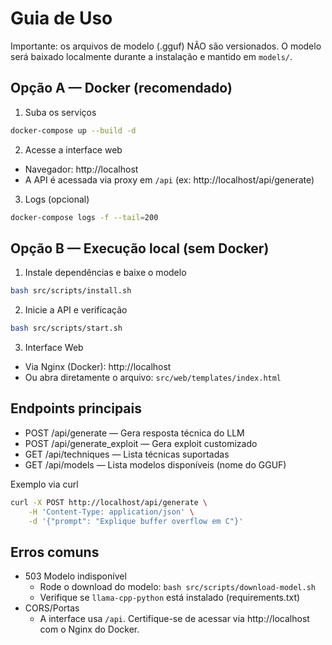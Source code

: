 # Guia de Uso

Importante: os arquivos de modelo (.gguf) NÃO são versionados. O modelo será baixado localmente durante a instalação e mantido em `models/`.

## Opção A — Docker (recomendado)

1) Suba os serviços
```bash
docker-compose up --build -d
```

2) Acesse a interface web
- Navegador: http://localhost
- A API é acessada via proxy em `/api` (ex: http://localhost/api/generate)

3) Logs (opcional)
```bash
docker-compose logs -f --tail=200
```

## Opção B — Execução local (sem Docker)

1) Instale dependências e baixe o modelo
```bash
bash src/scripts/install.sh
```

2) Inicie a API e verificação
```bash
bash src/scripts/start.sh
```

3) Interface Web
- Via Nginx (Docker): http://localhost
- Ou abra diretamente o arquivo: `src/web/templates/index.html`

## Endpoints principais
- POST /api/generate — Gera resposta técnica do LLM
- POST /api/generate_exploit — Gera exploit customizado
- GET /api/techniques — Lista técnicas suportadas
- GET /api/models — Lista modelos disponíveis (nome do GGUF)

Exemplo via curl
```bash
curl -X POST http://localhost/api/generate \
	-H 'Content-Type: application/json' \
	-d '{"prompt": "Explique buffer overflow em C"}'
```

## Erros comuns
- 503 Modelo indisponível
	- Rode o download do modelo: `bash src/scripts/download-model.sh`
	- Verifique se `llama-cpp-python` está instalado (requirements.txt)
- CORS/Portas
	- A interface usa `/api`. Certifique-se de acessar via http://localhost com o Nginx do Docker.
